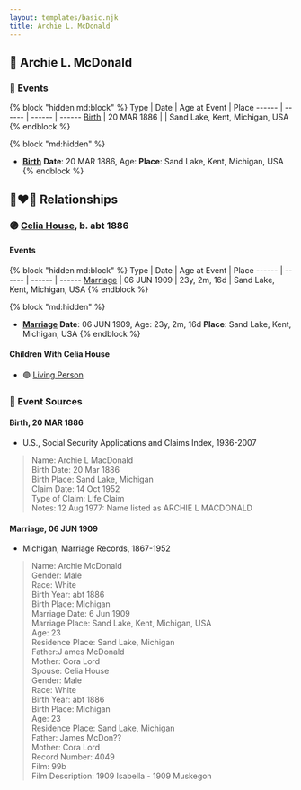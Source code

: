 ```yaml
---
layout: templates/basic.njk
title: Archie L. McDonald
---
```

## 🔵 Archie L. McDonald


### 📆 Events

{% block "hidden md:block" %}
Type | Date | Age at Event | Place
------ | ------ | ------ | ------
[Birth](#event-event-2) | 20 MAR 1886 |  | Sand Lake, Kent, Michigan, USA
{% endblock %}

{% block "md:hidden" %}
- **[Birth](#event-event-2)**
**Date**: 20 MAR 1886, Age:
**Place**: Sand Lake, Kent, Michigan, USA
{% endblock %}

## 👩‍❤️‍👨 Relationships

### 🟣 [Celia House](/people/6/69305794), b. abt 1886

#### Events

{% block "hidden md:block" %}
Type | Date | Age at Event | Place
------ | ------ | ------ | ------
[Marriage](#event-family-0-event-0) | 06 JUN 1909 | 23y, 2m, 16d | Sand Lake, Kent, Michigan, USA
{% endblock %}

{% block "md:hidden" %}
- **[Marriage](#event-family-0-event-0)**
**Date**: 06 JUN 1909, Age: 23y, 2m, 16d
**Place**: Sand Lake, Kent, Michigan, USA
{% endblock %}

#### Children With Celia House
* 🟣 [Living Person](/people/1/1324224)
### 📰 Event Sources

#### <a id="event-event-2"></a> Birth, 20 MAR 1886
* U.S., Social Security Applications and Claims Index, 1936-2007
>   
  > Name: Archie L MacDonald  
  > Birth Date: 20 Mar 1886  
  > Birth Place: Sand Lake, Michigan  
  > Claim Date: 14 Oct 1952  
  > Type of Claim: Life Claim  
  > Notes: 12 Aug 1977: Name listed as ARCHIE L MACDONALD
#### <a id="event-family-0-event-0"></a> Marriage, 06 JUN 1909
* Michigan, Marriage Records, 1867-1952
>   
  > Name: Archie McDonald  
  > Gender: Male  
  > Race: White  
  > Birth Year: abt 1886  
  > Birth Place: Michigan  
  > Marriage Date: 6 Jun 1909  
  > Marriage Place: Sand Lake, Kent, Michigan, USA  
  > Age: 23  
  > Residence Place: Sand Lake, Michigan  
  > Father:J ames McDonald  
  > Mother: Cora Lord  
  > Spouse: Celia House  
  > Gender: Male  
  > Race: White  
  > Birth Year: abt 1886  
  > Birth Place: Michigan  
  > Age: 23  
  > Residence Place: Sand Lake, Michigan  
  > Father: James McDon??  
  > Mother: Cora Lord  
  > Record Number: 4049  
  > Film: 99b  
  > Film Description: 1909 Isabella - 1909 Muskegon
